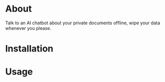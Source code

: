 # About
Talk to an AI chatbot about your private documents offline, wipe your data whenever you please.

# Installation

# Usage
